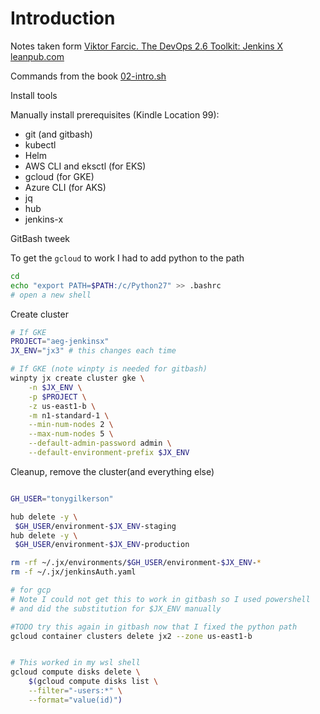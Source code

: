 # Introduction

Notes taken form [Viktor Farcic. The DevOps 2.6 Toolkit: Jenkins X leanpub.com](https://leanpub.com/the-devops-2-6-toolkit)

Commands from the book [02-intro.sh](https://gist.github.com/vfarcic/8cef206b4df0b1bbec3060d1d45c2a80)

Install tools

Manually install prerequisites (Kindle Location 99):
* git (and gitbash)
* kubectl
* Helm
* AWS CLI and eksctl (for  EKS)
* gcloud (for GKE)
* Azure CLI (for AKS)
* jq
* hub
* jenkins-x

GitBash tweek

To get the `gcloud` to work I had to add python to the path

```bash
cd
echo "export PATH=$PATH:/c/Python27" >> .bashrc
# open a new shell
```

Create cluster

```bash
# If GKE
PROJECT="aeg-jenkinsx"
JX_ENV="jx3" # this changes each time

# If GKE (note winpty is needed for gitbash)
winpty jx create cluster gke \
    -n $JX_ENV \
    -p $PROJECT \
    -z us-east1-b \
    -m n1-standard-1 \
    --min-num-nodes 2 \
    --max-num-nodes 5 \
    --default-admin-password admin \
    --default-environment-prefix $JX_ENV
```

Cleanup, remove the cluster(and everything else)

```bash

GH_USER="tonygilkerson"

hub delete -y \
 $GH_USER/environment-$JX_ENV-staging
hub delete -y \
 $GH_USER/environment-$JX_ENV-production

rm -rf ~/.jx/environments/$GH_USER/environment-$JX_ENV-*
rm -f ~/.jx/jenkinsAuth.yaml

# for gcp
# Note I could not get this to work in gitbash so I used powershell
# and did the substitution for $JX_ENV manually

#TODO try this again in gitbash now that I fixed the python path
gcloud container clusters delete jx2 --zone us-east1-b


# This worked in my wsl shell
gcloud compute disks delete \
    $(gcloud compute disks list \
    --filter="-users:*" \
    --format="value(id)")

```
